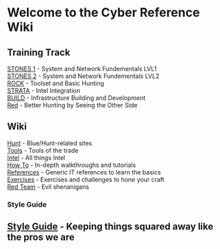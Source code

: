 # Welcome to the Cyber Reference Wiki

## Training Track

[STONES 1](training/stones1/index.md) - System and Network Fundementals LVL1  
[STONES 2](training/stones2/index.md) - System and Network Fundementals LVL2  
[ROCK](training/rock/index.md) - Toolset and Basic Hunting  
[STRATA](training/strata/index.md) - Intel Integration  
[BUILD](training/build/index.md) - Infrastructure Building and Development  
[Red](training/red/index.md) - Better Hunting by Seeing the Other Side  

## Wiki  

[Hunt](wiki/hunt/index.md) - Blue/Hunt-related sites  
[Tools](wiki/tools/index.md) - Tools of the trade  
[Intel](wiki/intel/index.md) - All things Intel  
[How To](wiki/howto/index.md) - In-depth walkthroughs and tutorials  
[References](wiki/references/index.md) - Generic IT references to learn the basics  
[Exercises](wiki/exercises/index.md) - Exercises and challenges to hone your craft  
[Red Team](wiki/red/index.md) - Evil shenanigans  

### Style Guide

[Style Guide](styleguide/index.md) - Keeping things squared away like the pros we are
----
